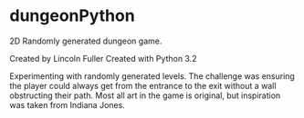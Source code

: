 # dungeonPython
2D Randomly generated dungeon game.

Created by Lincoln Fuller
Created with Python 3.2

  Experimenting with randomly generated levels.
The challenge was ensuring the player could
always get from the entrance to the exit without a
wall obstructing their path. Most all art in the game
is original, but inspiration was taken from Indiana Jones.
